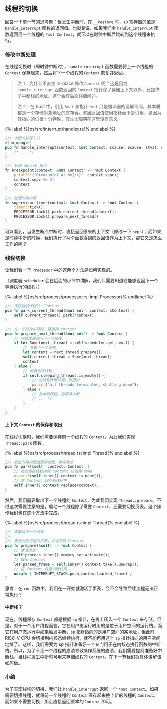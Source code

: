 ## 线程的切换

回答一下前一节的思考题：当发生中断时，在 `__restore` 时，`a0` 寄存器的值是 `handle_interrupt` 函数的返回值。也就是说，如果我们令 `handle_interrupt` 函数返回另一个线程的 `*mut Context`，就可以在时钟中断后跳转到这个线程来执行。

### 修改中断处理

在线程切换时（即时钟中断时），`handle_interrupt` 函数需要将上一个线程的 `Context` 保存起来，然后将下一个线程的 `Context` 恢复并返回。

> 注 1：为什么不直接 in-place 修改 `Context` 呢？这是因为 `handle_interrupt` 函数返回的 `Context` 指针除了存储上下文以外，还提供了中断栈的地址。这个会在后面详细阐述。
>
> 注 2：在 Rust 中，引用 `&mut` 和指针 `*mut` 只是编译器的理解不同，其本质都是一个存储对象地址的寄存器。这里返回值使用指针而不是引用，是因为其指向的位置十分特殊，其生命周期在这里没有意义。

{% label %}os/src/interrupt/handler.rs{% endlabel %}
```rust
/// 中断的处理入口
#[no_mangle]
pub fn handle_interrupt(context: &mut Context, scause: Scause, stval: usize) -> *mut Context {
    /* ... */
}

/// 处理 ebreak 断点
fn breakpoint(context: &mut Context) -> *mut Context {
    println!("Breakpoint at 0x{:x}", context.sepc);
    context.sepc += 2;
    context
}

/// 处理时钟中断
fn supervisor_timer(context: &mut Context) -> *mut Context {
    timer::tick();
    PROCESSOR.lock().park_current_thread(context);
    PROCESSOR.lock().prepare_next_thread()
}
```

可以看到，当发生断点中断时，直接返回原来的上下文（修改一下 `sepc`）；而如果是时钟中断的时候，我们执行了两个函数得到的返回值作为上下文，那它又是怎么工作的呢？

### 线程切换

让我们看一下 `Processor` 中的这两个方法是如何实现的。

（调度器 `scheduler` 会在后面的小节中讲解，我们只需要知道它能够返回下一个等待执行的线程。）

{% label %}os/src/process/processor.rs: impl Processor{% endlabel %}
```rust
/// 保存当前线程的 `Context`
pub fn park_current_thread(&mut self, context: &Context) {
    self.current_thread().park(*context);
}

/// 在一个时钟中断时，替换掉 context
pub fn prepare_next_thread(&mut self) -> *mut Context {
    // 向调度器询问下一个线程
    if let Some(next_thread) = self.scheduler.get_next() {
        // 准备下一个线程
        let context = next_thread.prepare();
        self.current_thread = Some(next_thread);
        context
    } else {
        // 没有活跃线程
        if self.sleeping_threads.is_empty() {
            // 也没有休眠线程，则退出
            panic!("all threads terminated, shutting down");
        } else {
            // 有休眠线程，则等待中断
            /* ... */
        }
    }
}
```

#### 上下文 `Context` 的保存和取出

在线程切换时，我们需要保存前一个线程的 `Context`，为此我们实现 `Thread::park` 函数。

{% label %}os/src/process/thread.rs: impl Thread{% endlabel %}
```rust
/// 发生时钟中断后暂停线程，保存状态
pub fn park(&self, context: Context) {
    // 检查目前线程内的 context 应当为 None
    assert!(self.inner().context.is_none());
    // 将 Context 保存到线程中
    self.inner().context.replace(context);
}
```

然后，我们需要取出下一个线程的 `Context`，为此我们实现 `Thread::prepare`。不过这次需要注意的是，启动一个线程除了需要 `Context`，还需要切换页表。这个操作我们也在这个方法中完成。

{% label %}os/src/process/thread.rs: impl Thread{% endlabel %}
```rust
/// 准备执行一个线程
///
/// 激活对应进程的页表，并返回其 Context
pub fn prepare(&self) -> *mut Context {
    // 激活页表
    self.process.inner().memory_set.activate();
    // 取出 Context
    let parked_frame = self.inner().context.take().unwrap();
    // 将 Context 放至中断栈顶
    unsafe { INTERRUPT_STACK.push_context(parked_frame) }
}
```

思考：在 `run` 函数中，我们在一开始就激活了页表，会不会导致后续流程无法正常执行？

#### 中断栈？

现在，线程保存 `Context` 都是根据 `sp` 指针，在栈上压入一个 `Context` 来存储。但是，对于一个用户线程而言，它在用户态运行时用的是位于用户空间的运行栈。而它在用户态运行中如果触发中断，`sp` 指针指向的是用户空间的某地址，但此时 RISC-V CPU 会切换到内核态继续执行，就不能再用这个 `sp` 指针指向的用户空间地址了。这样，我们需要为 sp 指针准备好一个专门用于在内核态执行函数的中断栈。所以，为了不让一个线程的崩溃导致操作系统的崩溃，我们需要提前准备好中断栈，当线程发生中断时可用来存储线程的 `Context`。在下一节我们将具体讲解该如何做。

### 小结

为了实现线程的切换，我们让 `handle_interrupt` 返回一个 `*mut Context`。如果需要切换线程，就将前一个线程的 `Context` 保存起来换上新的线程的 `Context`。而如果不需要切换，那么直接返回原本的 `Context` 即可。
